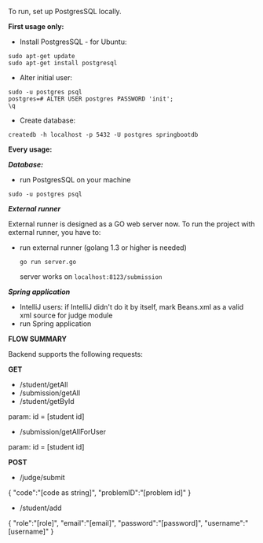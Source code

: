 To run, set up PostgresSQL locally.

**First usage only:**
* Install PostgresSQL - for Ubuntu:
```
sudo apt-get update
sudo apt-get install postgresql
```
* Alter initial user:
```
sudo -u postgres psql
postgres=# ALTER USER postgres PASSWORD 'init';
\q
```
* Create database:
```
createdb -h localhost -p 5432 -U postgres springbootdb
```

**Every usage:**

***Database:***
* run PostgresSQL on your machine

`sudo -u postgres psql`

***External runner***

External runner is designed as a GO web server now.
To run the project with external runner, you have to:
* run external runner
    (golang 1.3 or higher is needed)

    `go run server.go`

    server works on
    `localhost:8123/submission`

***Spring application***
* IntelliJ users: if IntelliJ didn't do it by itself, mark Beans.xml as a valid xml source for judge module
* run Spring application



****FLOW SUMMARY****

Backend supports the following requests:

**GET**

* /student/getAll
* /submission/getAll
* /student/getById

param: id = [student id]
* /submission/getAllForUser

param: id = [student id]


**POST**

* /judge/submit

{   "code":"[code as string]",
	"problemID":"[problem id]"
}

* /student/add

{   "role":"[role]",
    "email":"[email]",
    "password":"[password]",
    "username":"[username]"
}
